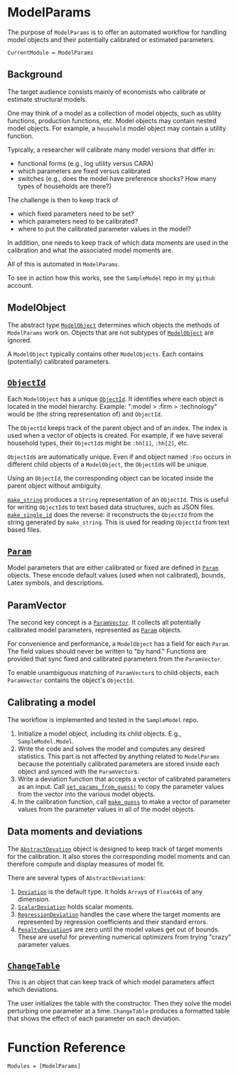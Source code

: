 # ModelParams

The purpose of `ModelParams` is to offer an automated workflow for handling model objects and their potentially calibrated or estimated parameters.

```@meta
CurrentModule = ModelParams
```

## Background

The target audience consists mainly of economists who calibrate or estimate structural models.

One may think of a model as a collection of model objects, such as utility functions, production functions, etc. Model objects may contain nested model objects. For example, a `household` model object may contain a utility function.

Typically, a researcher will calibrate many model versions that differ in:

* functional forms (e.g., log utility versus CARA)
* which parameters are fixed versus calibrated
* switches (e.g., does the model have preference shocks? How many types of households are there?)

The challenge is then to keep track of 

* which fixed parameters need to be set?
* which parameters need to be calibrated?
* where to put the calibrated parameter values in the model?

In addition, one needs to keep track of which data moments are used in the calibration and what the associated model moments are.

All of this is automated in `ModelParams`.

To see in action how this works, see the `SampleModel` repo in my `github` account.

## ModelObject

The abstract type [`ModelObject`](@ref) determines which objects the methods of `ModelParams` work on. Objects that are not subtypes of [`ModelObject`](@ref) are ignored.

A `ModelObject` typically contains other `ModelObjects`. Each contains (potentially) calibrated parameters.

## [`ObjectId`](@ref)

Each `ModelObject` has a unique [`ObjectId`](@ref). It identifies where each object is located in the model hierarchy. Example: ":model > :firm > :technology" would be (the string representation of) and `ObjectId`.

The `ObjectId` keeps track of the parent object and of an index. The index is used when a vector of objects is created. For example, if we have several household types, their `ObjectId`s might be `:hh[1]`, `:hh[2]`, etc. 

`ObjectId`s are automatically unique. Even if and object named `:Foo` occurs in different child objects of a `ModelObject`, the `ObjectId`s will be unique.

Using an `ObjectId`, the corresponding object can be located inside the parent object without ambiguity.

[`make_string`](@ref) produces a `String` representation of an `ObjectId`. This is useful for writing `ObjectId`s to text based data structures, such as JSON files. [`make_single_id`](@ref) does the reverse: it reconstructs the `ObjectId` from the string generated by `make_string`. This is used for reading `ObjectId` from text based files.

## [`Param`](@ref)

Model parameters that are either calibrated or fixed are defined in [`Param`](@ref) objects. These encode default values (used when not calibrated), bounds, Latex symbols, and descriptions.

## ParamVector

The second key concept is a [`ParamVector`](@ref). It collects all potentially calibrated model parameters, represented as [`Param`](@ref) objects.

For convenience and performance, a `ModelObject` has a field for each `Param`. The field values should never be written to "by hand." Functions are provided that sync fixed and calibrated parameters from the `ParamVector`.

To enable unambiguous matching of `ParamVector`s to child objects, each `ParamVector` contains the object's `ObjectId`.

## Calibrating a model

The workflow is implemented and tested in the `SampleModel` repo.

1. Initialize a model object, including its child objects. E.g., `SampleModel.Model`.
2. Write the code and solves the model and computes any desired statistics. This part is not affected by anything related to `ModelParams` because the potentially calibrated parameters are stored inside each object and synced with the `ParamVector`s.
3. Write a deviation function that accepts a vector of calibrated parameters as an input. Call [`set_params_from_guess!`](@ref) to copy the parameter values from the vector into the various model objects.
4. In the calibration function, call [`make_guess`](@ref) to make a vector of parameter values from the parameter values in all of the model objects.


## Data moments and deviations

The [`AbstractDevation`](@ref) object is designed to keep track of target moments for the calibration. It also stores the corresponding model moments and can therefore compute and display measures of model fit.

There are several types of `AbstractDeviation`s:

1. [`Deviation`](@ref) is the default type. It holds `Array`s of `Float64`s of any dimension.
2. [`ScalarDeviation`](@ref) holds scalar moments.
3. [`RegressionDeviation`](@ref) handles the case where the target moments are represented by regression coefficients and their standard errors.
4. [`PenaltyDeviation`](@ref)s are zero until the model values get out of bounds. These are useful for preventing numerical optimizers from trying "crazy" parameter values.

## [`ChangeTable`](@ref)

This is an object that can keep track of which model parameters affect which deviations.

The user initializes the table with the constructor. Then they solve the model perturbing one parameter at a time. `ChangeTable` produces a formatted table that shows the effect of each parameter on each deviation.


# Function Reference

```@autodocs
Modules = [ModelParams]
```